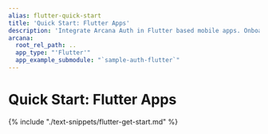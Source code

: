 ```yaml
---
alias: flutter-quick-start
title: 'Quick Start: Flutter Apps'
description: 'Integrate Arcana Auth in Flutter based mobile apps. Onboard users via social login. Provide instant access to the in-app Arcana wallet for signing transactions.'
arcana:
  root_rel_path: ..
  app_type: "'Flutter'"
  app_example_submodule: "`sample-auth-flutter`"
---
```


# Quick Start: Flutter Apps

{% include "./text-snippets/flutter-get-start.md" %}
